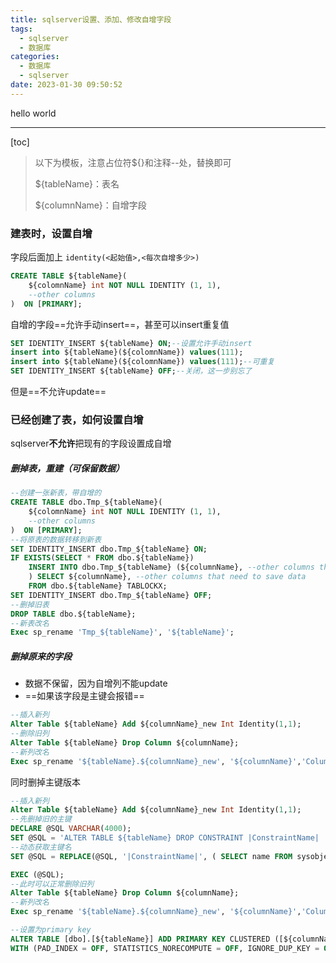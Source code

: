 ```yaml
---
title: sqlserver设置、添加、修改自增字段
tags:
  - sqlserver
  - 数据库
categories:
  - 数据库
  - sqlserver
date: 2023-01-30 09:50:52
---
```

hello world

---

[toc]



> 以下为模板，注意占位符${}和注释--处，替换即可
>
> ${tableName}：表名
>
> ${columnName}：自增字段

### 建表时，设置自增

字段后面加上 `identity(<起始值>,<每次自增多少>)`

```sql
CREATE TABLE ${tableName}(
    ${colomnName} int NOT NULL IDENTITY (1, 1),  
    --other columns
)  ON [PRIMARY];
```

自增的字段==允许手动insert==，甚至可以insert重复值

```sql
SET IDENTITY_INSERT ${tableName} ON;--设置允许手动insert
insert into ${tableName}(${colomnName}) values(111);
insert into ${tableName}(${colomnName}) values(111);--可重复
SET IDENTITY_INSERT ${tableName} OFF;--关闭，这一步别忘了
```

但是==不允许update==

### 已经创建了表，如何设置自增

sqlserver**不允许**把现有的字段设置成自增

##### 删掉表，重建（可保留数据）

```sql
--创建一张新表，带自增的
CREATE TABLE dbo.Tmp_${tableName}(
    ${colomnName} int NOT NULL IDENTITY (1, 1),  
    --other columns
)  ON [PRIMARY];
--将原表的数据转移到新表
SET IDENTITY_INSERT dbo.Tmp_${tableName} ON;
IF EXISTS(SELECT * FROM dbo.${tableName})
	INSERT INTO dbo.Tmp_${tableName} (${columnName}, --other columns that need to save data
	) SELECT ${columnName}, --other columns that need to save data
    FROM dbo.${tableName} TABLOCKX;
SET IDENTITY_INSERT dbo.Tmp_${tableName} OFF;
--删掉旧表
DROP TABLE dbo.${tableName};
--新表改名
Exec sp_rename 'Tmp_${tableName}', '${tableName}';
```

##### 删掉原来的字段

- 数据不保留，因为自增列不能update
- ==如果该字段是主键会报错==

```sql
--插入新列
Alter Table ${tableName} Add ${columnName}_new Int Identity(1,1);
--删除旧列
Alter Table ${tableName} Drop Column ${columnName};
--新列改名
Exec sp_rename '${tableName}.${columnName}_new', '${columnName}','Column';
```

同时删掉主键版本

```sql
--插入新列
Alter Table ${tableName} Add ${columnName}_new Int Identity(1,1);
--先删掉旧的主键
DECLARE @SQL VARCHAR(4000);
SET @SQL = 'ALTER TABLE ${tableName} DROP CONSTRAINT |ConstraintName| ';
--动态获取主键名
SET @SQL = REPLACE(@SQL, '|ConstraintName|', ( SELECT name FROM sysobjects WHERE xtype = 'PK' AND parent_obj = OBJECT_ID('${tableName}')));

EXEC (@SQL);
--此时可以正常删除旧列
Alter Table ${tableName} Drop Column ${columnName};
--新列改名
Exec sp_rename '${tableName}.${columnName}_new', '${columnName}','Column';

--设置为primary key
ALTER TABLE [dbo].[${tableName}] ADD PRIMARY KEY CLUSTERED ([${columnName}])
WITH (PAD_INDEX = OFF, STATISTICS_NORECOMPUTE = OFF, IGNORE_DUP_KEY = OFF, ALLOW_ROW_LOCKS = ON, ALLOW_PAGE_LOCKS = ON);
```

